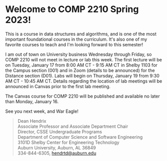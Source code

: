 
# Welcome to COMP 2210 Spring 2023!

This is a course in data structures and algorithms, and is one of the most
important foundational courses in the curriculum. It's also one of my favorite
courses to teach and I'm looking forward to this semester!  

I am out of town on University business Wednesday through Friday, so COMP 2210
will not meet in lecture or lab this week. The first lecture will be on Tuesday,
January 17 from 8:00 AM CT - 9:15 AM CT in Shelby 1103 for the Campus section
(001) and in Zoom (details to be announced) for the Distance section (D01). Labs
will begin on Thursday, January 19 from 9:30 AM CT - 10:45 AM CT. Details
regarding the location of lab meetings will be announced in Canvas prior to the
first lab meeting.

The Canvas course for COMP 2210 will be published and available no later than
Monday, January 16.

See you next week, and War Eagle!


> Dean Hendrix  
> Associate Professor and Associate Department Chair  
> Director, CSSE Undergraduate Programs  
> Department of Computer Science and Software Engineering  
> 3101D Shelby Center for Engineering Technology  
> Auburn University, Auburn, AL 36849  
> 334-844-6305, hendrtd@auburn.edu  


